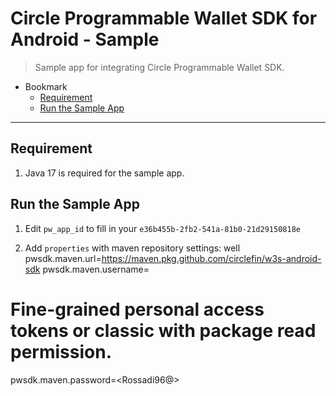 # Circle Programmable Wallet SDK for Android - Sample

> Sample app for integrating Circle Programmable Wallet SDK.

- Bookmark
  - [Requirement](#prerequisite)
  - [Run the Sample App](#run-the-sample-app)
---


## Requirement

1. Java 17 is required for the sample app.

## Run the Sample App
1. Edit  `pw_app_id` to fill in your `e36b455b-2fb2-541a-81b0-21d29150818e`

2. Add `properties` with maven repository settings: well
pwsdk.maven.url=https://maven.pkg.github.com/circlefin/w3s-android-sdk 
pwsdk.maven.username=<rossadiArdianto>
# Fine-grained personal access tokens or classic with package read permission.
pwsdk.maven.password=<Rossadi96@>
